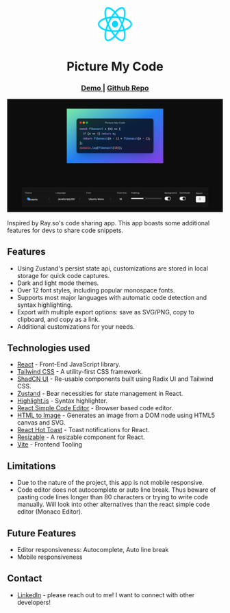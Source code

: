 <div align="center">
	<img src="./src/assets/react.svg" alt="Logo" width="80" height="80">
  <h1 align="center">Picture My Code</h1>

  <div align="center">
		<h3>
			<a href="https://picture-my-code.netlify.app/">
				Demo
			</a>
			<span> | </span>
			<a href="https://github.com/GloBoiVic/Picture-My-Code">
				Github Repo
			</a>
		</h3>
	</div>
</div>

![Flick Finder Screenshot](/public/projectScreenshot.png)

Inspired by Ray.so's code sharing app. This app boasts some additional features for devs to share code snippets.

## Features

- Using Zustand's persist state api, customizations are stored in local storage for quick code captures.
- Dark and light mode themes.
- Over 12 font styles, including popular monospace fonts.
- Supports most major languages with automatic code detection and syntax highlighting.
- Export with multiple export options: save as SVG/PNG, copy to clipboard, and copy as a link.
- Additional customizations for your needs.

## Technologies used

- [React](https://es.reactjs.org/) - Front-End JavaScript library.
- [Tailwind CSS](https://tailwindcss.com/) - A utility-first CSS framework.
- [ShadCN UI](https://ui.shadcn.com) - Re-usable components built using Radix UI and Tailwind CSS.
- [Zustand](https://zustand-demo.pmnd.rs/) - Bear necessities for state management in React.
- [Highlight.js](https://highlightjs.org/) - Syntax highlighter.
- [React Simple Code Editor](https://www.npmjs.com/package/react-simple-code-editor) - Browser based code editor.
- [HTML to Image](https://www.npmjs.com/package/html-to-image) - Generates an image from a DOM node using HTML5 canvas and SVG.
- [React Hot Toast](https://react-hot-toast.com/) - Toast notifications for React.
- [Resizable](https://www.npmjs.com/package/re-resizable) - A resizable component for React.
- [Vite](https://vitejs.dev/) - Frontend Tooling

## Limitations

- Due to the nature of the project, this app is not mobile responsive.
- Code editor does not autocomplete or auto line break. Thus beware of pasting code lines longer than 80 characters or trying to write code manually. Will look into other alternatives than the react simple code editor (Monaco Editor).

## Future Features

- Editor responsiveness: Autocomplete, Auto line break
- Mobile responsiveness

## Contact

- [LinkedIn](https://www.linkedin.com/in/developing-vic/) - please reach out to me! I want to connect with other developers!
